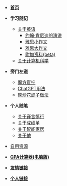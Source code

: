 <!-- docs/_sidebar.md -->
* [**首页**](/)
    <!-- * [慢慢爬](climb/)
    * [飞快地爬](climb/climbing)
    * [我不想爬](climb/IWantClimbing) -->

* **学习随记**
    * [关于英语](study_Notes/about_English/)
        * [约翰·肯尼迪的演讲](study_Notes/about_English/JFK_speech/)
        * [雅思小作文](study_Notes/about_English/IELTS_writing1/)
        * [雅思大作文](study_Notes/about_English/IELTS_writing2/)
        * [附加资料(beta)](study_Notes/about_English/three_branches_of_governments/)
    * [关于计算机科学](study_Notes/about_computer_science/)


* **旁门左道**
    * [魔方盲拧](eat_drink_play_laugh/magic_Cube_Blindfolded/)
    * [ChatGPT用法](eat_drink_play_laugh/chatGPT_usage/)
    * [辣炒花蚬子做法](eat_drink_play_laugh/spicy_clam/)

* **个人随笔**
    * [关于谨言慎行](personal_Notes/close_zyys_mouth/)
    * [关于成绩单](personal_Notes/grade_report/)
    * [关于智能家居](personal_Notes/smart_home/)
    * [关于他](personal_Notes/about_him/)

* [自用资源](personal_resources/)
<!-- * [GPA计算器](GPA_calculator/) -->
* [**GPA计算器(电脑版)**](GPA_calculator2/)

* [**友情链接**](websites_Of_Friends/)

* [**个人链接**](websites_Of_Me/)
